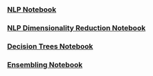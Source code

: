 ### [NLP Notebook](https://github.com/stubeef/DS_GA_SEA/blob/master/notebooks/13_natural_language_processing.ipynb)
### [NLP Dimensionality Reduction Notebook](https://github.com/stubeef/DS_GA_SEA/blob/master/notebooks/13_natural_language_processing.ipynb)
### [Decision Trees Notebook](https://github.com/stubeef/DS_GA_SEA/blob/master/notebooks/15_decision_trees.ipynb)
### [Ensembling Notebook](https://github.com/stubeef/DS_GA_SEA/blob/master/notebooks/15_decision_trees.ipynb)

